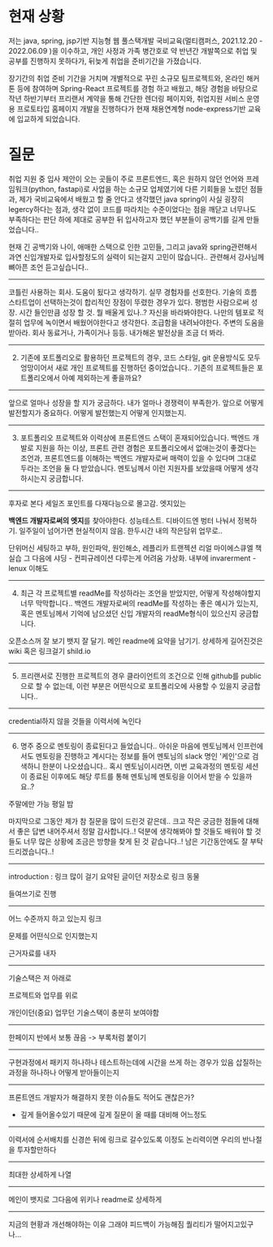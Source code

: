 # 현재 상황
저는 java, spring, jsp기반 지능형 웹 풀스택개발 국비교육(멀티캠퍼스, 2021.12.20 - 2022.06.09 )을 이수하고, 개인 사정과 가족 병간호로 약 반년간 개발쪽으로 취업 및 공부를 진행하지 못하다가, 뒤늦게 취업을 준비기간을 가졌습니다. 

장기간의 취업 준비 기간을 거치며 개별적으로 꾸린 소규모 팀프로젝트와, 온라인 해커톤 등에 참여하며 Spring-React 프로젝트를 경험 하고 배웠고, 해당 경험을 바탕으로 작년 하반기부터 프리랜서 계약을 통해 간단한 렌더링 페이지와, 취업지원 서비스 운영용 프로토타입 홈페이지 개발을 진행하다가 현재 채용연계형 node-express기반 교육에 입교하게 되었습니다.

# 질문
 취업 지원 중 입사 제안이 오는 곳들이 주로 프론트엔드, 혹은 원하지 않던 언어와 프레임워크(python, fastapi)로 사업을 하는 소규모 업체였기에 다른 기회들을 노렸던 점들과, 
  제가 국비교육에서 배웠고 할 줄 안다고 생각했던 java spring이 사실 굉장히 legercy하다는 점과, 생각 없이 코드를 따라치는 수준이었다는 점을 깨닫고 너무나도 부족하다는 판단 하에 제대로 공부한 뒤 입사하고자 했던 부분들이 공백기를 길게 만들었습니다..

  현재 긴 공백기와 나이, 애매한 스택으로 인한 고민들, 그리고 java와 spring관련해서 과연 신입개발자로 입사할정도의 실력이 되는걸지 고민이 많습니다.. 관련해서 강사님께 뼈아픈 조언 듣고싶습니다..
  
---

코틀린 사용하는 회사. 도움이 됬다고 생각하기. 실무 경험자를 선호한다. 기술의 흐름 스타트업이 선택하는것이 합리적인 장점이 뚜렸한 경우가 있다. 평범한 사람으로써 성장. 시간 들인만큼 성장 할 것. 뭘 배울게 있나..? 자신을 바라봐야한다. 나만의 템포로 적절히 업무에 녹이면서 배웠어야한다고 생각한다. 조급함을 내려놔야한다. 주변의 도움을 받아라. 회사 동료거나, 가족이거나 등등. 내가해온 발전상을 조금 더 봐라.

---

2. 기존에 포트폴리오로 활용하던 프로젝트의 경우, 코드 스타일, git 운용방식도 모두 엉망이어서 새로 개인 프로젝트를 진행하던 중이었습니다.. 기존의 프로젝트들은 포트폴리오에서 아예 제외하는게 좋을까요?

---

앞으로 얼마나 성장을 할 지가 궁금하다.
내가 얼마나 경쟁력이 부족한가.  앞으로 어떻게 발전할지가 중요하다.
어떻게 발전했는지 어떻게 인지했는지.

---

3. 포트폴리오 프로젝트와 이력상에 프론트엔드 스택이 혼재되어있습니다. 백엔드 개발로 지원을 하는 이상, 프론트 관련 경험은 포트폴리오에서 없애는것이 좋겠다는 조언과, 프론트엔드를 이해하는 백엔드 개발자로써 매력이 있을 수 있다며 그대로 두라는 조언을 둘 다 받았습니다. 멘토님께서 이런 지원자를 보았을때 어떻게 생각하시는지 궁금합니다.

---

후자로 본다
세일즈 포인트를 다재다능으로 몰고감.
엣지있는

**백엔드 개발자로써의 엣지**를 찾아야한다.
성능테스트. 디바이드엔 벙터 나눠서 정복하기. 일주일이 넘어가면 현실적이지 않음.
한두시간 내의 작은담위 업무로.. 

단위머신 세팅하고 부하, 원인파악, 원인해소,  레플리카 트랜젝션 리얼 마이에스큐엘 책 실습
그 다음에 샤딩 - 컨피규레이션 다루는게 어려움
	가상화. 내부에 invarerment  - lenux 이해도


---

4. 최근  각 프로젝트별 readMe를 작성하라는 조언을 받았지만, 어떻게 작성해야할지 너무 막막합니다.. 백엔드 개발자로써의 readMe를 작성하는 좋은 예시가 있는지, 혹은 멘토님께서 기억에 남으셨던 신입 개발자의 readMe형식이 있으신지 궁금합니다.

오픈소스꺼 잘 보기
뱃지 잘 달기. 메인 readme에 요약을 남기기.
상세하게 길어진것은 wiki 혹은 링크걸기
shild.io

---

5. 프리랜서로 진행한 프로젝트의 경우 클라이언트의 조건으로 인해 github를 public으로 할 수 없는데, 이런 부분은 어떤식으로 포트폴리오에 사용할 수 있을지 궁금합니다..

---
credential하지 않을 것들을 이력서에 녹인다

---

6. 명주 중으로 멘토링이 종료된다고 들었습니다.. 아쉬운 마음에 멘토님께서 인프런에서도 멘토링을 진행하고 계시다는 정보를 들어 멘토님의 slack 명인 '케인'으로 검색하니 한분이 나오셨습니다.. 혹시 멘토님이시라면, 이번 교육과정의 멘토링 세션이 종료된 이후에도 해당 루트를 통해 멘토님께 멘토링을 이어서 받을 수 있을까요..?

주말에만 가능 평일 밤




마지막으로 그동안 제가 참 질문을 많이 드린것 같은데.. 크고 작은 궁금한 점들에 대해서 좋은 답변 내어주셔서 정말 감사합니다..! 덕분에 생각해봐야 할 것들도 배워야 할 것들도 너무 많은 상황에 조금은 방향을 찾게 된 것 같습니다..! 남은 기간동안에도 잘 부탁드리겠습니다..!


---

introduction : 링크 많이 걸기
요약된 글이던 저장소로 링크
동물

들여쓰기로 진행


---


어느 수준까지 하고 있는지 링크

문제를 어떤식으로 인지했는지 

근거자료를 내자

---

기술스택은 저 아래로

프로젝트와 업무를 위로

개인이던(중요) 업무던 기술스택이 충분히 보여야함

---

한페이지 반에서 보통 끊음 -> 부록처럼 붙이기

---

구현과정에서 패키지 하나하나 테스트하는데에 시간을 쓰게 하는 경우가 있음
삽질하는 과정을 하나하나 어떻게 받아들이는지

---

프론트엔드 개발자가 해결하지 못한 이슈들도 적어도 괜찮은가?
- 깊게 들어올수있기 때문에 깊게 질문이 올 때를 대비해 어느정도 

---

이력서에 순서배치를 신경쓴 뒤에 링크로 갈수있도록
이정도 논리력이면 우리의 반나절을 투자할만하다

---

최대한 상세하게 나열

---

메인이 뱃지로 
그다음에 위키나 readme로 상세하게

---

지금의 현황과 개선해야하는 이유
그래야 피드백이 가능해짐
퀄리티가 떨어지고있구나...